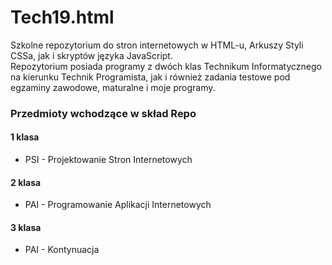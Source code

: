 # Tech19.html

Szkolne repozytorium do stron internetowych w HTML-u, Arkuszy Styli CSSa, jak i skryptów języka JavaScript. <br>
Repozytorium posiada programy z dwóch klas Technikum Informatycznego na kierunku Technik Programista, jak i również zadania testowe pod egzaminy zawodowe, maturalne i moje programy.

### Przedmioty wchodzące w skład Repo

#### 1 klasa

- PSI - Projektowanie Stron Internetowych

#### 2 klasa

- PAI - Programowanie Aplikacji Internetowych

#### 3 klasa

- PAI - Kontynuacja
